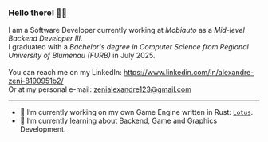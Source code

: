### Hello there! 👋😎

I am a Software Developer currently working at <i>Mobiauto</i> as a <i>Mid-level Backend Developer III</i>.<br>
I graduated with a <i>Bachelor's degree in Computer Science from Regional University of Blumenau (FURB)</i> in July 2025.<br><br>
You can reach me on my LinkedIn: https://www.linkedin.com/in/alexandre-zeni-8190951b2/<br>
Or at my personal e-mail: zenialexandre123@gmail.com

--------

- 💮 I’m currently working on my own Game Engine written in Rust: [`Lotus`](https://github.com/zenialexandre/lotus).
- 🤺 I’m currently learning about Backend, Game and Graphics Development.
